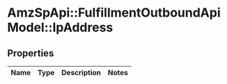 # AmzSpApi::FulfillmentOutboundApiModel::IpAddress

## Properties
Name | Type | Description | Notes
------------ | ------------- | ------------- | -------------

